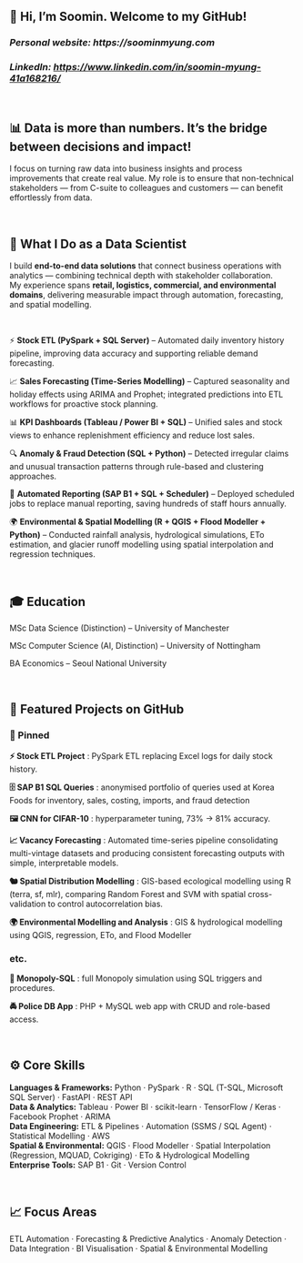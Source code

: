 ## 👋 Hi, I’m Soomin. Welcome to my GitHub!
### _Personal website: https://soominmyung.com_
### _LinkedIn: https://www.linkedin.com/in/soomin-myung-41a168216/_

<br>

## 📊 Data is more than numbers. It’s the bridge between decisions and impact!

I focus on turning raw data into business insights and process improvements that create real value.
My role is to ensure that non-technical stakeholders — from C-suite to colleagues and customers — can benefit effortlessly from data.

<br>

## 💼 What I Do as a Data Scientist

I build **end-to-end data solutions** that connect business operations with analytics — combining technical depth with stakeholder collaboration.  
My experience spans **retail, logistics, commercial, and environmental domains**, delivering measurable impact through automation, forecasting, and spatial modelling.

<br>

⚡ **Stock ETL (PySpark + SQL Server)** – Automated daily inventory history pipeline, improving data accuracy and supporting reliable demand forecasting.  

📈 **Sales Forecasting (Time-Series Modelling)** – Captured seasonality and holiday effects using ARIMA and Prophet; integrated predictions into ETL workflows for proactive stock planning.  

📊 **KPI Dashboards (Tableau / Power BI + SQL)** – Unified sales and stock views to enhance replenishment efficiency and reduce lost sales.  

🔍 **Anomaly & Fraud Detection (SQL + Python)** – Detected irregular claims and unusual transaction patterns through rule-based and clustering approaches.  

🤖 **Automated Reporting (SAP B1 + SQL + Scheduler)** – Deployed scheduled jobs to replace manual reporting, saving hundreds of staff hours annually.  

🌍 **Environmental & Spatial Modelling (R + QGIS + Flood Modeller + Python)** – Conducted rainfall analysis, hydrological simulations, ETo estimation, and glacier runoff modelling using spatial interpolation and regression techniques.  

<br>

## 🎓 Education

MSc Data Science (Distinction) – University of Manchester

MSc Computer Science (AI, Distinction) – University of Nottingham

BA Economics – Seoul National University

<br>

## 📂 Featured Projects on GitHub

### 📌 Pinned

**⚡ Stock ETL Project**
: PySpark ETL replacing Excel logs for daily stock history.

**🗄️ SAP B1 SQL Queries**
: anonymised portfolio of queries used at Korea Foods for inventory, sales, costing, imports, and fraud detection  

**🖼 CNN for CIFAR-10**
: hyperparameter tuning, 73% → 81% accuracy.

**📈 Vacancy Forecasting**
: Automated time-series pipeline consolidating multi-vintage datasets and producing consistent forecasting outputs with simple, interpretable models.

**🐿 Spatial Distribution Modelling**
: GIS-based ecological modelling using R (terra, sf, mlr), comparing Random Forest and SVM with spatial cross-validation to control autocorrelation bias.

**🌍 Environmental Modelling and Analysis** 
: GIS & hydrological modelling using QGIS, regression, ETo, and Flood Modeller  

### etc.

**🎲 Monopoly-SQL**
: full Monopoly simulation using SQL triggers and procedures.

**🚔 Police DB App**
: PHP + MySQL web app with CRUD and role-based access.

<br>

## ⚙️ Core Skills
**Languages & Frameworks:** Python · PySpark · R · SQL (T-SQL, Microsoft SQL Server) · FastAPI · REST API  
**Data & Analytics:** Tableau · Power BI · scikit-learn · TensorFlow / Keras · Facebook Prophet · ARIMA  
**Data Engineering:** ETL & Pipelines · Automation (SSMS / SQL Agent) · Statistical Modelling · AWS  
**Spatial & Environmental:** QGIS · Flood Modeller · Spatial Interpolation (Regression, MQUAD, Cokriging) · ETo & Hydrological Modelling  
**Enterprise Tools:** SAP B1 · Git · Version Control  

<br>

## 📈 Focus Areas
ETL Automation · Forecasting & Predictive Analytics · Anomaly Detection · Data Integration · BI Visualisation · Spatial & Environmental Modelling


